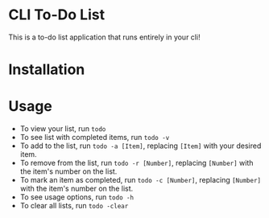 # CLI To-Do List

This is a to-do list application that runs entirely in your cli! 

# Installation

# Usage

  * To view your list, run `todo`
  * To see list with completed items, run `todo -v`
  * To add to the list, run `todo -a [Item]`, replacing `[Item]` with your desired item. 
  * To remove from the list, run `todo -r [Number]`, replacing `[Number]` with the item's number on the list. 
  * To mark an item as completed, run `todo -c [Number]`, replacing `[Number]` with the item's number on the list.
  * To see usage options, run `todo -h`
  * To clear all lists, run `todo -clear`
  
